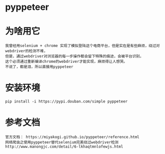 # pyppeteer
# 为啥用它
    我曾经用selenium + chrome 实现了模拟登陆这个电商平台，但是实在是有些麻烦，绕过对webdriver的检测不难，
    但是，通过webdriver对浏览器的每一步操作都会留下特殊的痕迹，会被平台识别，
    这个必须通过重新编译chrome的webdriver才能实现，麻烦得让人想哭。
    不说了，都是泪，所以直接用pyppeteer
# 安装环境
    pip install -i https://pypi.douban.com/simple pyppeteer
        

# 参考文档
    官方文档： https://miyakogi.github.io/pyppeteer/reference.html
    网络爬虫之使用pyppeteer替代selenium完美绕过webdriver检测 http://www.manongjc.com/detail/6-lkhaqtmnlofewjs.html